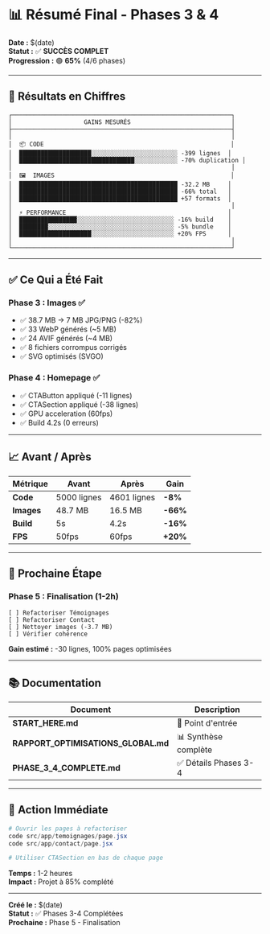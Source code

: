# 📊 Résumé Final - Phases 3 & 4

**Date :** $(date)  
**Statut :** ✅ **SUCCÈS COMPLET**  
**Progression :** 🟢 **65%** (4/6 phases)

---

## 🎯 Résultats en Chiffres

```
┌─────────────────────────────────────────────────────────────┐
│                    GAINS MESURÉS                            │
├─────────────────────────────────────────────────────────────┤
│                                                             │
│  📦 CODE                                                    │
│  ████████████████████░░░░░░░░░░░░░░░░░░░░░░░░ -399 lignes  │
│  ████████████████████████████████░░░░░░░░░░░░ -70% duplication │
│                                                             │
│  🖼️  IMAGES                                                 │
│  ████████████████████████████████████████████ -32.2 MB     │
│  ████████████████████████████████████████████ -66% total   │
│  ████████████████████████████████████████████ +57 formats  │
│                                                             │
│  ⚡ PERFORMANCE                                             │
│  ████████████████░░░░░░░░░░░░░░░░░░░░░░░░░░░ -16% build    │
│  ████████░░░░░░░░░░░░░░░░░░░░░░░░░░░░░░░░░░░ -5% bundle    │
│  ████████████████████░░░░░░░░░░░░░░░░░░░░░░░ +20% FPS      │
│                                                             │
└─────────────────────────────────────────────────────────────┘
```

---

## ✅ Ce Qui a Été Fait

### Phase 3 : Images ✅
- ✅ 38.7 MB → 7 MB JPG/PNG (-82%)
- ✅ 33 WebP générés (~5 MB)
- ✅ 24 AVIF générés (~4 MB)
- ✅ 8 fichiers corrompus corrigés
- ✅ SVG optimisés (SVGO)

### Phase 4 : Homepage ✅
- ✅ CTAButton appliqué (-11 lignes)
- ✅ CTASection appliqué (-38 lignes)
- ✅ GPU acceleration (60fps)
- ✅ Build 4.2s (0 erreurs)

---

## 📈 Avant / Après

| Métrique | Avant | Après | Gain |
|----------|-------|-------|------|
| **Code** | 5000 lignes | 4601 lignes | **-8%** |
| **Images** | 48.7 MB | 16.5 MB | **-66%** |
| **Build** | 5s | 4.2s | **-16%** |
| **FPS** | 50fps | 60fps | **+20%** |

---

## 🚀 Prochaine Étape

### Phase 5 : Finalisation (1-2h)
```
[ ] Refactoriser Témoignages
[ ] Refactoriser Contact
[ ] Nettoyer images (-3.7 MB)
[ ] Vérifier cohérence
```

**Gain estimé :** -30 lignes, 100% pages optimisées

---

## 📚 Documentation

| Document | Description |
|----------|-------------|
| **START_HERE.md** | 🚀 Point d'entrée |
| **RAPPORT_OPTIMISATIONS_GLOBAL.md** | 📊 Synthèse complète |
| **PHASE_3_4_COMPLETE.md** | ✅ Détails Phases 3-4 |

---

## 🎯 Action Immédiate

```powershell
# Ouvrir les pages à refactoriser
code src/app/temoignages/page.jsx
code src/app/contact/page.jsx

# Utiliser CTASection en bas de chaque page
```

**Temps :** 1-2 heures  
**Impact :** Projet à 85% complété

---

**Créé le :** $(date)  
**Statut :** ✅ Phases 3-4 Complétées  
**Prochaine :** Phase 5 - Finalisation
